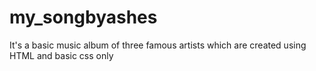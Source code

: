 # my_songbyashes
It's a basic music album of three famous artists which are created using HTML and basic css only
